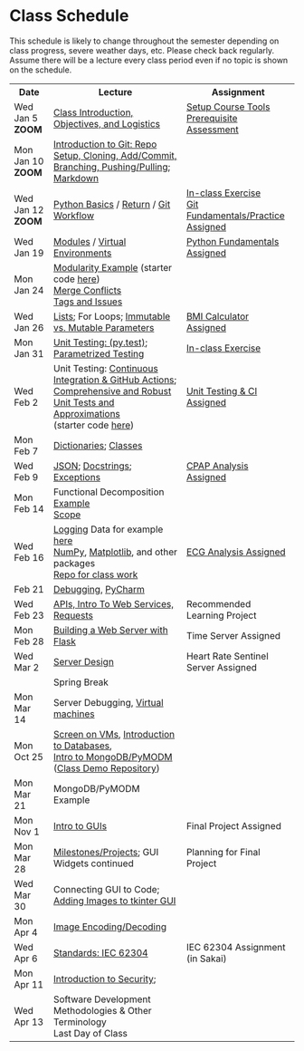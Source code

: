 # Class Schedule

This schedule is likely to change throughout the semester depending on class
progress, severe weather days, etc.  Please check back regularly.  Assume there 
will be a lecture every class period even if no topic is shown on the schedule.

<table>

<tr>
<th>Date</th>
<th>Lecture</th>
<th>Assignment</th>
</tr>

<tr>
<td>Wed Jan 5<br><b>ZOOM</b></td>
    <td><a href="Lectures/Intro_Lecture.md">Class Introduction, Objectives, and Logistics</a></td>
    <td>
      <a href="Assignments/01_tool_setup_git_intro.md">Setup Course Tools</a>
      <br>
      <a href="Assignments/00_programming_assessment.md">Prerequisite Assessment</a>
</td>
</tr>

<tr>
<td>Mon Jan 10<br><b>ZOOM</b></td>
    <td><a href="Lectures/intro_to_git.md">Introduction to Git:  Repo Setup, 
    Cloning, Add/Commit, Branching, Pushing/Pulling</a>;     
    <a href="Resources/markdown.md">Markdown</a></td>
  
   <td><!---NOTE: GIT FUNDAMENTALS ASSIGNMENT NORMALLY HERE---></td>
</tr>

<tr>
<td>Wed Jan 12<br><b>ZOOM</b></td>
    <td><a href="Lectures/python_basics.md">Python Basics</a> /
    <a href="Lectures/return_keyword.md">Return</a> /
    <a href="Lectures/git_workflow.md">Git Workflow</a>
    </td>
    <td>
        <a href="Lectures/git_workflow.md#LDL-Branch">In-class Exercise</a><br>
        <a href="Assignments/02_git_fundamentals_practice.md">Git Fundamentals/Practice Assigned</a>
    </td>
</tr>

<tr>
<td>Wed Jan 19</td>
    <td><a href="Lectures/modules.md">Modules</a> /
    <a href="Lectures/virtual_environments.md">Virtual Environments</a> 
    </td>
    <td><a href="Assignments/PythonFundamentalAssignment.md">Python Fundamentals Assigned</a></td>
</tr>

<tr>
<td>Mon Jan 24</td> 
  <td> 
    <a href="Lectures/modularity_example.md">Modularity Example</a> (starter code <a href="https://github.com/dward2/modularity_example">here</a>)<br>        
    <a href="Resources/Git/MergeConflicts.md">Merge Conflicts</a><br>
    <a href="Lectures/git_workflow_more.md">Tags and Issues</a><br>
  </td>
  <td></td>
</tr>

<tr>
<td>Wed Jan 26</td>
    <td>
        <a href="Lectures/lists.md">Lists</a>;
        For Loops;
        <a href="Lectures/parameters.md">Immutable vs. Mutable Parameters</a>
    </td>
    <td>
        <a href="Assignments/BMICalculatorAssignment.md">BMI Calculator Assigned</a>
</td>
</tr>

<tr>
<td>Mon Jan 31</td>
    <td>
        <a href="Lectures/unit_testing.md">Unit Testing: (py.test)</a>;
        <a href="Lectures/robust_testing.md#testing-multiple-cases-using-parametrized-testing">Parametrized Testing</a>
    </td>
    <td><a href = "Lectures/unit_testing.md#exercise">In-class Exercise</a></td>
</tr>

<tr>
<td>Wed Feb 2</td>
    <td>
      Unit Testing: <a href="Lectures/continuous_integration_github_actions.md">Continuous 
    Integration & GitHub Actions</a>;
    <a href="Lectures/robust_testing.md">Comprehensive and Robust Unit Tests and Approximations</a>
    <br>
    (starter code <a href="Lectures/unit_testing_code/weight_entry_starter_code.md">here</a>)
    </td>
    <td><a href="Assignments/UnitTestingCIAssignment.md">Unit Testing & CI Assigned</a></td>
</tr>

<tr>
<td>Mon Feb 7</td>
    <td>
    <a href="Lectures/dictionaries.md">Dictionaries</a>;
    <a href="Lectures/classes.md">Classes</a>
    </td>
    <td></td>
</tr>

<tr>
<td>Wed Feb 9</td>
    <td>
        <a href="Lectures/json.md">JSON</a>;
        <a href="Lectures/docstrings.md">Docstrings</a>;
        <a href="Lectures/exceptions_active_lecture.md">Exceptions</a>
    </td>
    <td>
        <a href="Assignments/CPAP_Analysis">CPAP Analysis Assigned</a>
    </td>
</tr>

<tr>
<td>Mon Feb 14</td>
    <td>
        Functional Decomposition <a href="Lectures/functional_decomposition_example.md">Example</a>
        <br>        
        <a href="Lectures/variable_scope.md">Scope</a>
    </td>
    <td></td>
</tr>

<tr>
<td>Wed Feb 16</td>
    <td>
        <a href="Lectures/logging.md">Logging</a> Data for example <a href="Lectures/lecture_files/tsh_class_data.txt">here</a><br>
        <a href="Lectures/numpy.md">NumPy</a>, 
        <a href="Lectures/matplotlib.md">Matplotlib</a>, and other packages<br>
        <a href="https://github.com/dward2/numpy_matplotlib_class">Repo for class work</a>
    </td>
    <td><a href="Assignments/ECG_Analysis">ECG Analysis Assigned</a></td>
</tr>

<tr>
<td>Feb 21</td>
    <td> 
        <!---<a href="Lectures/sphinx.md">Sphinx</a>--->
        <a href="Lectures/debugging.md">Debugging</a>, 
        <a href="Resources/PyCharm">PyCharm</a>
    </td>
    <td></td>
</tr>

<tr>
<td>Wed Feb 23</td>
    <td> 
        <a href="Lectures/apis_webservices_requests.md">
        APIs, Intro To Web Services, Requests</a>
    </td>
    <td>
        <!---<a href="Lectures/name_server_project.md">--->Recommended Learning Project<!---</a>--->
    </td>
</tr>

<tr>
<td>Mon Feb 28</td>
    <td>
        <a href="Lectures/flask_server_setup.md">
           Building a Web Server with Flask</a>
    </td>
    <td>
        <!---<a href="Assignments/time_server_project.md">--->Time Server Assigned<!---</a>--->    
    </td>
</tr>


<tr>
<td>Wed Mar 2</td>
<td>
    <a href="Lectures/server_code_design.md">Server Design</a>
</td>
<td>
    <!---<a href="Assignments/heart_rate_sentinel_server_assignment.md">--->Heart Rate Sentinel Server Assigned<!---</a>--->     
</td>

<tr>
<td></td>
<td>Spring Break</td>
<td></td>
</tr>

<tr>
<td>Mon Mar 14</td>
    <td>Server Debugging, 
    <a href="Resources/virtual_machines.md">Virtual machines</a>    
</td>    
    <td></td>
</tr>

<tr>
<td>Mon Oct 25</td>
    <td>
        <a href="Resources/WebServices/screen.md">Screen on VMs</a>,
        <a href="Lectures/databases.md">Introduction to Databases</a>,<br>
        <a href="Lectures/databases.md#mongodb">Intro to MongoDB/PyMODM</a>      
      (<a href="https://github.com/dward2/mongo_db_jupyter_example">Class Demo  
        Repository</a>)
    </td>
    <td></td>
</tr>

<tr>
<td>Mon Mar 21</td>
    <td>
      MongoDB/PyMODM Example
    </td>
    <td>
      <!---<a href="Lectures/database_class_work.md">In-Class Project</a>--->
    </td> 
</tr>

<tr>
<td>Mon Nov 1</td>
    <td><a href="Lectures/intro_to_gui.md">Intro to GUIs</a>
    </td>
    <td>
      <!---<a href="Assignments/final_image_processor.md">--->Final Project Assigned
    </td>
</tr>

<tr>
<td>Mon Mar 28</td>
    <td>
        <a href="Lectures/github_teams.md">Milestones/Projects</a>; 
        GUI Widgets continued
    </td>
    <td>
      <!---<a href="Lectures/github_teams.md#Final-Project-Planning">--->Planning for Final Project
    </td>
</tr>

<tr>
    <td>Wed Mar 30</td>
    <td>
        Connecting GUI to Code;
        <a href="Resources/tkinter_images.md">Adding Images to tkinter GUI</a>
    </td>
    <td></td>
</tr>

<tr>
    <td>Mon Apr 4</td>
    <td>
      <a href="Lectures/image_encoding_decoding.md">Image Encoding/Decoding</a>
    </td>
    <td></td>
</tr>

<tr>
    <td>Wed Apr 6</td>
    <td>
      <a href="Resources/standards.md">Standards: </a>
      <a href="https://en.wikipedia.org/wiki/IEC_62304">IEC 62304</a>
    </td>
    <td>
      IEC 62304 Assignment (in Sakai)
    </td>
</tr>

<tr>
    <td>Mon Apr 11</td>
    <td>
      <a href="Lectures/intro_to_security.md">Introduction to Security</a>;
    </td>
    <td></td>
</tr>

<tr>
    <td>Wed Apr 13</td>
    <td>
        Software Development Methodologies & Other Terminology
        <br>Last Day of Class
    </td>
    <td></td>
</tr>


<!--<a href="Lectures/testing_fixtures_and_other_testing.md">Unit Testing:  Testing Fixtures</a>-->
  

</table>
